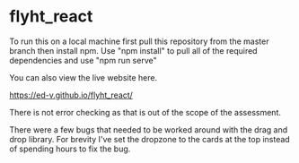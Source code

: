 # flyht_react

To run this on a local machine first pull this repository from the master branch then install npm. Use "npm install" to pull all of the required dependencies and use "npm run serve"

You can also view the live website here.

https://ed-v.github.io/flyht_react/

There is not error checking as that is out of the scope of the assessment. 

There were a few bugs that needed to be worked around with the drag and drop library. For brevity I've set the dropzone to the cards at the top instead of spending hours to fix the bug.
